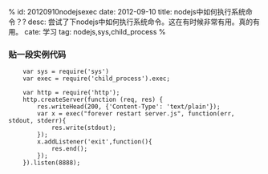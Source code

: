 %
id: 20120910nodejsexec
date: 2012-09-10
title: nodejs中如何执行系统命令？?
desc: 尝试了下nodejs中如何执行系统命令。这在有时候非常有用。真的有用。
cate: 学习
tag: nodejs,sys,child_process
%


### 贴一段实例代码

```
	var sys = require('sys')
	var exec = require('child_process').exec;

	var http = require('http');
	http.createServer(function (req, res) {
	    res.writeHead(200, {'Content-Type': 'text/plain'});
	    var x = exec("forever restart server.js", function(err, stdout, stderr){
	        res.write(stdout);
	    });
	    x.addListener('exit',function(){
	        res.end();
	    });
	}).listen(8888);
```